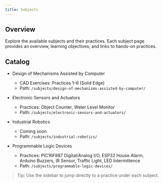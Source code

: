 ```yaml
---
title: Subjects
---
```


## Overview

Explore the available subjects and their practices. Each subject page provides an overview, learning objectives, and links to hands-on practices.

## Catalog

- Design of Mechanisms Assisted by Computer
  - CAD Exercises: Practices 1–6 (Solid Edge)
  - Path: `/subjects/design-of-mechanisms-assisted-by-computer/`

- Electronic Sensors and Actuators
  - Practices: Object Counter, Water Level Monitor
  - Path: `/subjects/electronic-sensors-and-actuators/`

- Industrial Robotics
  - Coming soon
  - Path: `/subjects/industrial-robotics/`

- Programmable Logic Devices
  - Practices: PIC16F887 Digital/Analog I/O, ESP32 House Alarm, Arduino Buzzers, IR Sensor, Traffic Light, LED Intermittence
  - Path: `/subjects/programmable-logic-devices/`

> Tip: Use the sidebar to jump directly to a practice under each subject.
